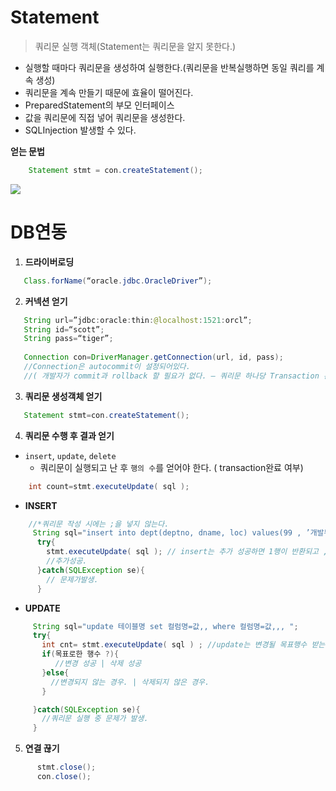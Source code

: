 # Statement
> 쿼리문 실행 객체(Statement는 쿼리문을 알지 못한다.)

- 실행할 때마다 쿼리문을 생성하여 실행한다.(쿼리문을 반복실행하면 동일 쿼리를 계속 생성)
- 쿼리문을 계속 만들기 때문에 효율이 떨어진다.
- PreparedStatement의 부모 인터페이스
- 값을 쿼리문에 직접 넣어 쿼리문을 생성한다.
- SQLInjection 발생할 수 있다.

**얻는 문법**
```java
    Statement stmt = con.createStatement();
```

<img src = "https://user-images.githubusercontent.com/69107255/103225528-70f06e00-496d-11eb-9bce-0e1d428ff9e7.png">

# DB연동

1. **드라이버로딩**
```java
   Class.forName(“oracle.jdbc.OracleDriver”);
```

2. **커넥션 얻기**
```java
   String url=”jdbc:oracle:thin:@localhost:1521:orcl”; 
   String id=“scott”;
   String pass=“tiger”;
 
   Connection con=DriverManager.getConnection(url, id, pass);
   //Connection은 autocommit이 설정되어있다.
   //( 개발자가 commit과 rollback 할 필요가 없다. – 쿼리문 하나당 Transaction 완료.) 
```

3. **쿼리문 생성객체 얻기**
```java
   Statement stmt=con.createStatement();
```
4. **쿼리문 수행 후 결과 얻기**
- `insert`, `update`, `delete`
    - 쿼리문이 실행되고 난 후 `행의 수`를 얻어야 한다. ( transaction완료 여부)
```java
    int count=stmt.executeUpdate( sql );
``` 
- **INSERT**
```java
    //*쿼리문 작성 시에는 ;을 넣지 않는다.
     String sql="insert into dept(deptno, dname, loc) values(99 , ’개발부’ , ’서울’)";
      try{
        stmt.executeUpdate( sql ); // insert는 추가 성공하면 1행이 반환되고 ,실패하면 예외가 발생
        //추가성공.
      }catch(SQLException se){
        // 문제가발생.
      }
```

- **UPDATE**
```java
     String sql="update 테이블명 set 컬럼명=값,, where 컬럼명=값,,, ";
     try{
       int cnt= stmt.executeUpdate( sql ) ; //update는 변경될 목표행수 받는다.
       if(목표로한 행수 ?){  
          //변경 성공 | 삭제 성공
       }else{
         //변경되지 않는 경우. | 삭제되지 않은 경우.
       }

     }catch(SQLException se){
       //쿼리문 실행 중 문제가 발생.
     }
```
  
5. **연결 끊기**
```java
      stmt.close();
      con.close();
```